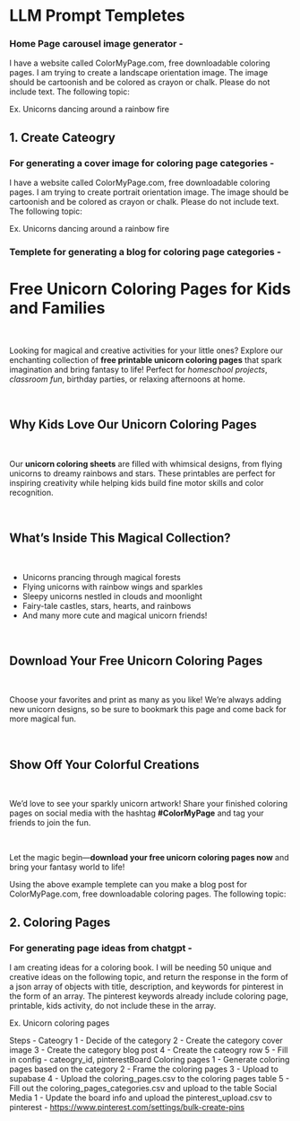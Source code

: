 # LLM Prompt Templetes

### Home Page carousel image generator -

I have a website called ColorMyPage.com, free downloadable coloring pages. I am trying to create a landscape orientation image. The image should be cartoonish and be colored as crayon or chalk. Please do not include text. The following topic: 

Ex. Unicorns dancing around a rainbow fire

## 1. Create Cateogry

### For generating a cover image for coloring page categories -

I have a website called ColorMyPage.com, free downloadable coloring pages. I am trying to create portrait orientation image. The image should be cartoonish and be colored as crayon or chalk. Please do not include text. The following topic: 

Ex. Unicorns dancing around a rainbow fire

### Templete for generating a blog for coloring page categories -

<h1>Free Unicorn Coloring Pages for Kids and Families</h1>
<br>
<p>Looking for magical and creative activities for your little ones? Explore our enchanting collection of <strong>free printable unicorn coloring pages</strong> that spark imagination and bring fantasy to life! Perfect for <em>homeschool projects</em>, <em>classroom fun</em>, birthday parties, or relaxing afternoons at home.</p>
<br>

<h2>Why Kids Love Our Unicorn Coloring Pages</h2>
<br>
<p>Our <strong>unicorn coloring sheets</strong> are filled with whimsical designs, from flying unicorns to dreamy rainbows and stars. These printables are perfect for inspiring creativity while helping kids build fine motor skills and color recognition.</p>
<br>

<h2>What’s Inside This Magical Collection?</h2>
<br>
<ul>
  <li>Unicorns prancing through magical forests</li>
  <li>Flying unicorns with rainbow wings and sparkles</li>
  <li>Sleepy unicorns nestled in clouds and moonlight</li>
  <li>Fairy-tale castles, stars, hearts, and rainbows</li>
  <li>And many more cute and magical unicorn friends!</li>
</ul>
<br>

<h2>Download Your Free Unicorn Coloring Pages</h2>
<br>
<p>Choose your favorites and print as many as you like! We’re always adding new unicorn designs, so be sure to bookmark this page and come back for more magical fun.</p>
<br>

<h2>Show Off Your Colorful Creations</h2>
<br>
<p>We’d love to see your sparkly unicorn artwork! Share your finished coloring pages on social media with the hashtag <strong>#ColorMyPage</strong> and tag your friends to join the fun.</p>
<br>

<p>Let the magic begin—<strong>download your free unicorn coloring pages now</strong> and bring your fantasy world to life!</p>


Using the above example templete can you make a blog post for ColorMyPage.com, free downloadable coloring pages. The following topic: 

## 2. Coloring Pages

### For generating page ideas from chatgpt -

I am creating ideas for a coloring book. I will be needing 50 unique and creative ideas on the following topic, and return the response in the form of a json array of objects with title, description, and keywords for pinterest in the form of an array. The pinterest keywords already include coloring page, printable, kids activity, do not include these in the array. 

Ex. Unicorn coloring pages

Steps -
Cateogry
    1 - Decide of the category
    2 - Create the category cover image
    3 - Create the category blog post
    4 - Create the cateogry row
    5 - Fill in config - cateogry_id, pinterestBoard
Coloring pages
    1 - Generate coloring pages based on the category
    2 - Frame the coloring pages
    3 - Upload to supabase
    4 - Upload the coloring_pages.csv to the coloring pages table
    5 - Fill out the coloring_pages_categories.csv and upload to the table
Social Media
    1 - Update the board info and upload the pinterest_upload.csv to pinterest - https://www.pinterest.com/settings/bulk-create-pins